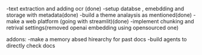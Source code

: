 -text extraction and adding ocr (done)
-setup databse , emebdding and storage with metadata(done)
-build a theme analaysis as mentioned(done)
-make a web platform (going with streamlit)(done)
-implement chunking and retrival settings(removed openai embedding using opensourced one)

addons:
-make a memory absed hirearchy for past docs
-build agents to directly check docs